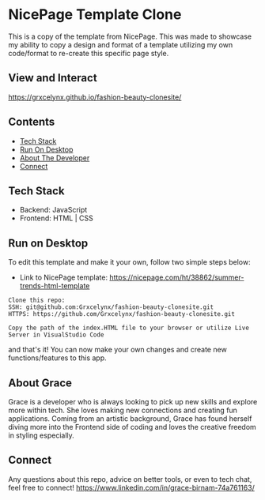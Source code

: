 # NicePage Template Clone

This is a copy of the template from NicePage. This was made to showcase my ability to copy a design and format of a template utilizing my own code/format to re-create this specific page style. 

## View and Interact
https://grxcelynx.github.io/fashion-beauty-clonesite/
## Contents 
* [Tech Stack](#stack)
* [Run On Desktop](#run)
* [About The Developer](#about)
* [Connect](#connect)

## <a name="stack" ></a>Tech Stack
* Backend: JavaScript
* Frontend: HTML | CSS 


## <a name="run"></a> Run on Desktop

To edit this template and make it your own, follow two simple steps below: 

* Link to NicePage template: https://nicepage.com/ht/38862/summer-trends-html-template
```
Clone this repo:
SSH: git@github.com:Grxcelynx/fashion-beauty-clonesite.git
HTTPS: https://github.com/Grxcelynx/fashion-beauty-clonesite.git
```
```
Copy the path of the index.HTML file to your browser or utilize Live Server in VisualStudio Code
```
and that's it! You can now make your own changes and create new functions/features to this app. 

## <a name="about" ></a> About Grace
Grace is a developer who is always looking to pick up new skills and explore more within tech. She loves making new connections and creating fun applications. Coming from an artistic background, Grace has found herself diving more into the Frontend side of coding and loves the creative freedom in styling especially. 

## <a name="connect"></a>Connect
Any questions about this repo, advice on better tools, or even to tech chat, feel free to connect! 
https://www.linkedin.com/in/grace-birnam-74a761163/
